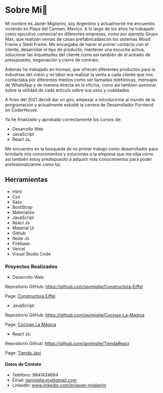 # Sobre Mi👋

Mi nombre es Javier Miglierini, soy Argentino y actualmente me encuentro viviendo en Playa del Carmen, Mexico. A lo largo de los años he trabajado como ejecutivo comercial en diferentes empresas, como por ejemplo Grupo Max, que realizan ventas de casas prefabricadascon los sistemas Wood Frame y Steel Frame. Me encargaba de hacer el primer contacto con el cliente, desarrollar el tipo de producto, mantener una escucha activa, solucionar las inquietudes del cliente como así también de el armado de presupuesto, negociación y cierre de contrato.

Además he trabajado en Inomax, que ofrecen diferentes productos para la industrias del vidrio y mi labor era realizar la venta a cada cliente que nos contactaba por diferentes medios como ser llamadas telefónicas, mensajes de WhatsApp y de manera directa en la oficina, como así tambien asesorar sobre la utilidad de cada articulo sobre sus usos y cualidades.


A fines del 2021 decidí dar un giro, empezar a introducirme al mundo de la programación y actualmente estudié la carrera de Desarrollador Forntend en CoderHouse.

Ya he finalizado y aprobado correctamente los cursos de:
- Desarrollo Web
- JavaScript
- React Js.

Me encuentro en la búsqueda de mi primer trabajo como desarrollador para brindarle mis conocimientos y soluciones a la empresa que me elija como así también estoy predispuesto a adquirir más conocimientos para poder profesionalizarme como tal.

## Herramientas

- Html
- Css
- Sass
- BootStrap
- Materialize
- JavaScript
- React Js
- Material Ui
- Github
- Node Js
- Firebase
- Vercel
- Visual Studio Code

### Proyectos Realizados

- Desarrollo Web:

Repositorio GitHub: https://github.com/javimiglie/Constructora-Eiffel

Page: [Constructora Eiffel](https://javimiglie.github.io/Constructora-Eiffel/)

- JavaScript:

Repositorio GitHub: https://github.com/javimiglie/Cocinas-La-Magica

Page: [Cocinas La Mágica](https://javimiglie.github.io/Cocinas-La-Magica/)

- React Js:

Repositorio Github: https://github.com/javimiglie/TiendaReact

Page: [Tienda Javi](https://tienda-react-blush.vercel.app/)


#### Datos de Contato
- Teléfono: 9841434684
- Email: javimiglie.mx@gmail.com
- LinkedIn: www.linkedin.com/in/javier-miglierini
